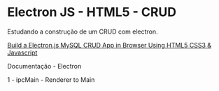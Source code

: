 # Electron JS - HTML5 - CRUD

Estudando a construção de um CRUD com electron.

[Build a Electron.js MySQL CRUD App in Browser Using HTML5 CSS3 & Javascript](https://www.youtube.com/watch?v=gKW_svK9-sI)

Documentação - Electron

1 - ipcMain - Renderer to Main
